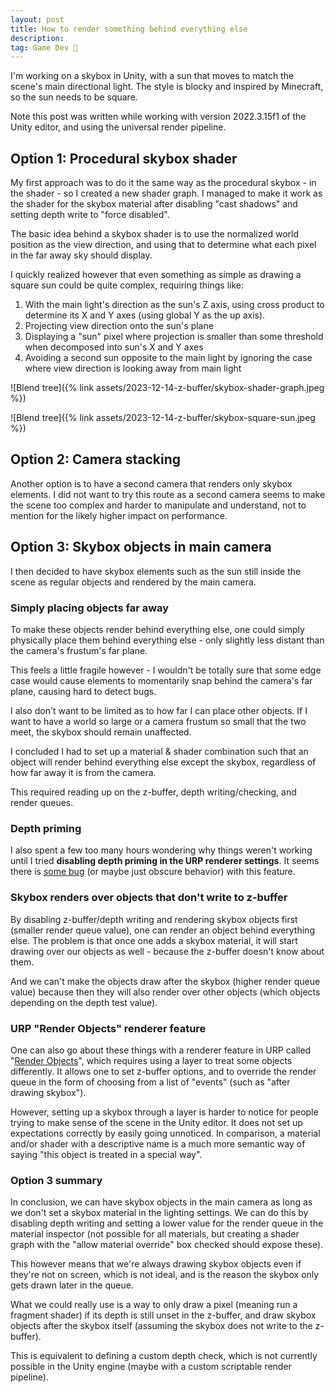 ```yaml
---
layout: post
title: How to render something behind everything else
description:
tag: Game Dev 👾
---
```


I'm working on a skybox in Unity, with a sun that moves to match the scene's main directional light. The style is blocky and inspired by Minecraft, so the sun needs to be square.

Note this post was written while working with version 2022.3.15f1 of the Unity editor, and using the universal render pipeline.

## Option 1: Procedural skybox shader

My first approach was to do it the same way as the procedural skybox - in the shader - so I created a new shader graph. I managed to make it work as the shader for the skybox material after disabling "cast shadows" and setting depth write to "force disabled".

The basic idea behind a skybox shader is to use the normalized world position as the view direction, and using that to determine what each pixel in the far away sky should display.

I quickly realized however that even something as simple as drawing a square sun could be quite complex, requiring things like:

1. With the main light's direction as the sun's Z axis, using cross product to determine its X and Y axes (using global Y as the up axis).
1. Projecting view direction onto the sun's plane
1. Displaying a "sun" pixel where projection is smaller than some threshold when decomposed into sun's X and Y axes
1. Avoiding a second sun opposite to the main light by ignoring the case where view direction is looking away from main light

![Blend tree]({% link assets/2023-12-14-z-buffer/skybox-shader-graph.jpeg %})

![Blend tree]({% link assets/2023-12-14-z-buffer/skybox-square-sun.jpeg %})

## Option 2: Camera stacking

Another option is to have a second camera that renders only skybox elements. I did not want to try this route as a second camera seems to make the scene too complex and harder to manipulate and understand, not to mention for the likely higher impact on performance.

## Option 3: Skybox objects in main camera

I then decided to have skybox elements such as the sun still inside the scene as regular objects and rendered by the main camera.

### Simply placing objects far away

To make these objects render behind everything else, one could simply physically place them behind everything else - only slightly less distant than the camera's frustum's far plane.

This feels a little fragile however - I wouldn't be totally sure that some edge case would cause elements to momentarily snap behind the camera's far plane, causing hard to detect bugs.

I also don't want to be limited as to how far I can place other objects. If I want to have a world so large or a camera frustum so small that the two meet, the skybox should remain unaffected.

I concluded I had to set up a material & shader combination such that an object will render behind everything else except the skybox, regardless of how far away it is from the camera.

This required reading up on the z-buffer, depth writing/checking, and render queues.

### Depth priming

I also spent a few too many hours wondering why things weren't working until I tried **disabling depth priming in the URP renderer settings**. It seems there is [some bug](https://forum.unity.com/threads/depth-priming-breaks-depth-write.1527241/) (or maybe just obscure behavior) with this feature.

### Skybox renders over objects that don't write to z-buffer

By disabling z-buffer/depth writing and rendering skybox objects first (smaller render queue value), one can render an object behind everything else. The problem is that once one adds a skybox material, it will start drawing over our objects as well - because the z-buffer doesn't know about them.

And we can't make the objects draw after the skybox (higher render queue value) because then they will also render over other objects (which objects depending on the depth test value).

### URP "Render Objects" renderer feature

One can also go about these things with a renderer feature in URP called "[Render Objects](https://docs.unity3d.com/Packages/com.unity.render-pipelines.universal@14.0/manual/renderer-features/renderer-feature-render-objects.html)", which requires using a layer to treat some objects differently. It allows one to set z-buffer options, and to override the render queue in the form of choosing from a list of "events" (such as "after drawing skybox").

However, setting up a skybox through a layer is harder to notice for people trying to make sense of the scene in the Unity editor. It does not set up expectations correctly by easily going unnoticed. In comparison, a material and/or shader with a descriptive name is a much more semantic way of saying "this object is treated in a special way".

### Option 3 summary

In conclusion, we can have skybox objects in the main camera as long as we don't set a skybox material in the lighting settings. We can do this by disabling depth writing and setting a lower value for the render queue in the material inspector (not possible for all materials, but creating a shader graph with the "allow material override" box checked should expose these).

This however means that we're always drawing skybox objects even if they're not on screen, which is not ideal, and is the reason the skybox only gets drawn later in the queue.

What we could really use is a way to only draw a pixel (meaning run a fragment shader) if its depth is still unset in the z-buffer, and draw skybox objects after the skybox itself (assuming the skybox does not write to the z-buffer).

This is equivalent to defining a custom depth check, which is not currently possible in the Unity engine (maybe with a custom scriptable render pipeline).
